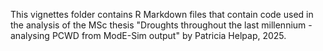 This vignettes folder contains R Markdown files that contain code used in the analysis of the MSc thesis "Droughts throughout the last millennium - analysing PCWD from ModE-Sim output" by Patricia Helpap, 2025. 
